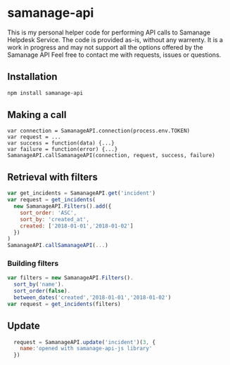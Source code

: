 # samanage-api

This is my personal helper code for performing API calls to Samanage Helpdesk Service. The code is provided as-is, without any warrenty.
It is a work in progress and may not support all the options offered by the Samanage API
Feel free to contact me with requests, issues or questions.

## Installation
```sh
npm install samanage-api
```

## Making a call
```javascrip
var connection = SamanageAPI.connection(process.env.TOKEN)
var request = ...
var success = function(data) {...}
var failure = function(error) {...}
SamanageAPI.callSamanageAPI(connection, request, success, failure)
```

## Retrieval with filters
```javascript
var get_incidents = SamanageAPI.get('incident')
var request = get_incidents(
  new SamanageAPI.Filters().add({
    sort_order: 'ASC',
    sort_by: 'created_at',
    created: ['2018-01-01','2018-01-02']
  })
)
SamanageAPI.callSamanageAPI(...)
```

### Building filters
```javascript
var filters = new SamanageAPI.Filters().
  sort_by('name').
  sort_order(false).
  between_dates('created','2018-01-01','2018-01-02')
var request = get_incidents(filters)
```
## Update
```javascript
  request = SamanageAPI.update('incident')(3, {
    name:'opened with samanage-api-js library'
  })
```

